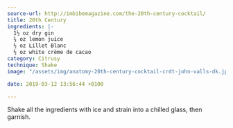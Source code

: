 ```yaml
---
source-url: http://imbibemagazine.com/the-20th-century-cocktail/
title: 20th Century
ingredients: |-
  1½ oz dry gin
  ¾ oz lemon juice
  ½ oz Lillet Blanc
  ½ oz white crème de cacao
category: Citrusy
technique: Shake
image: "/assets/img/anatomy-20th-century-cocktail-crdt-john-valls-dk.jpg"

date: 2019-03-12 13:56:44 +0100

---
```

Shake all the ingredients with ice and strain into a chilled glass, then garnish.